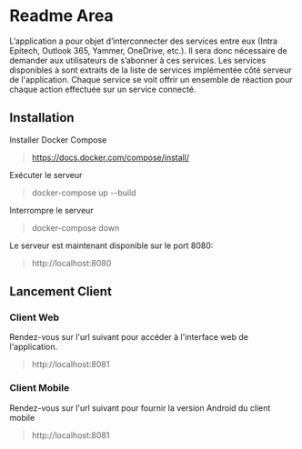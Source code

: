 # Readme Area

L’application a pour objet d’interconnecter des services entre eux (Intra Epitech, Outlook 365, Yammer, OneDrive, etc.). Il sera donc nécessaire de demander aux utilisateurs de s’abonner à ces services. Les services disponibles à sont extraits de la liste de services implémentée côté serveur de l'application. Chaque service se voit offrir un ensemble de réaction pour chaque action effectuée sur un service connecté.

## Installation

Installer Docker Compose
> 	https://docs.docker.com/compose/install/

Exécuter le  serveur
> docker-compose up --build

Interrompre le serveur
> docker-compose down

Le serveur est maintenant disponible sur le port 8080:
> http://localhost:8080

## Lancement Client

### Client Web
Rendez-vous sur l'url suivant pour accéder à l'interface web de l'application.
>http://localhost:8081

### Client Mobile
Rendez-vous sur l'url suivant pour fournir la version Android du client mobile
>http://localhost:8081
